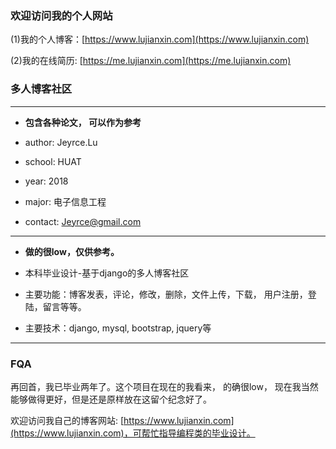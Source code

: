 
### 欢迎访问我的个人网站

(1)我的个人博客：[https://www.lujianxin.com](https://www.lujianxin.com)

(2)我的在线简历: [https://me.lujianxin.com](https://me.lujianxin.com)


### 多人博客社区

---
- **包含各种论文， 可以作为参考**

- author: Jeyrce.Lu

- school: HUAT

- year: 2018

- major: 电子信息工程

- contact: Jeyrce@gmail.com

---


- **做的很low，仅供参考。**

- 本科毕业设计-基于django的多人博客社区

- 主要功能：博客发表，评论，修改，删除，文件上传，下载， 用户注册，登陆，留言等等。

- 主要技术：django, mysql, bootstrap, jquery等

---


### FQA

再回首，我已毕业两年了。这个项目在现在的我看来， 的确很low， 现在我当然能够做得更好，但是还是原样放在这留个纪念好了。

欢迎访问我自己的博客网站: [https://www.lujianxin.com](https://www.lujianxin.com)，可帮忙指导编程类的毕业设计。

